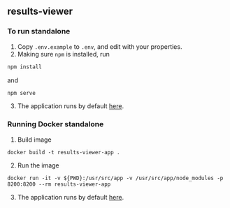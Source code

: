 ## results-viewer


### To run standalone
1. Copy `.env.example` to `.env`, and edit with your properties.
2. Making sure `npm` is installed, run
```javascript
npm install
```
and 
```javascript
npm serve
```
3. The application runs by default [here](http://localhost:8200).

### Running Docker standalone
1. Build image
```
docker build -t results-viewer-app .
```
2. Run the image
```
docker run -it -v ${PWD}:/usr/src/app -v /usr/src/app/node_modules -p 8200:8200 --rm results-viewer-app
```
3. The application runs by default [here](http://localhost:8200).